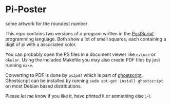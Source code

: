 Pi-Poster
=========

  some artwork for the roundest number

This repo contains two versions of a program written in the [PostScript][1] 
programming language. Both show a lot of small squares, each containing a digit
of pi with a associated color.

You can probably open the PS files in a document viewer like `evince` or
`okular`. Using the included Makefile you may also create PDF files by just 
running `make`.

Converting to PDF is done by `ps2pdf` which is part of [ghostscript][2].
Ghostscript can be installed by running `sudo apt-get install ghostscript` on
most Debian based distributions.

Please let me know if you like it, have printed it or something else ;-).


[1]: https://en.wikipedia.org/wiki/PostScript
[2]: http://www.ghostscript.com/
